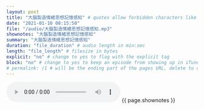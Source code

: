 ```yaml
---
layout: post
title: "大腦製造情緒思想記憶感知" # quotes allow forbidden characters like the colon
date: "2021-01-10 08:15:50"
file: "/audio/大腦製造情緒思想記憶感知.mp3"
shownotes: "大腦製造情緒思想記憶感知"
summary: "大腦製造情緒思想記憶感知"
duration: "file_duration" # audio length in min:sec
length: "file_length" # filesize in bytes
explicit: "no" # change to yes to flag with the explicit tag
block: "no" # change to yes to keep an episode from showing up in iTunes
# permalink: /1 # will be the ending part of the pages URL, delete to default to the title
---
```


<audio controls>
<source src="{{site.url}}{{site.baseurl}}{{ page.file }}" type="audio/x-mp3">
Your browser does not support the audio element.
</audio>
{{ page.shownotes }}
